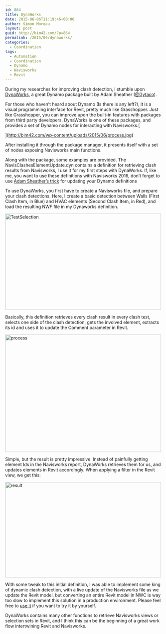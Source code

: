 ```yaml
---
id: 864
title: DynaWorks
date: 2015-06-06T11:19:46+00:00
author: Simon Moreau
layout: post
guid: http://bim42.com/?p=864
permalink: /2015/06/dynaworks/
categories:
  - Coordination
tags:
  - Automation
  - Coordination
  - Dynamo
  - Navisworks
  - Revit
---
```

During my researches for improving clash detection, I stumble upon [DynaWorks](http://stuffandbims.blogspot.fr/2014/10/dynaworks-is-here-navisworks-library.html), a great Dynamo package built by Adam Sheather ([@Gytaco](https://twitter.com/Gytaco)).

For those who haven&#8217;t heard about Dynamo (Is there is any left?), it is a visual programming interface for Revit, pretty much like Grasshopper. Just like Grasshopper, you can improve upon the built-in features with packages from third party developers. DynaWorks is one of these packages, and provides a set of Dynamo nodes for interacting with Navisworks.[
  
](http://bim42.com/wp-content/uploads/2015/06/process.jpg) 

After installing it through the package manager, it presents itself with a set of nodes exposing Navisworks main functions.

Along with the package, some examples are provided. The NavisClashesElementUpdate.dyn contains a definition for retrieving clash results from Navisworks, I use it for my first steps with DynaWorks. If, like me, you want to use these definitions with Navisworks 2016, don&#8217;t forget to use [Adam Sheather&#8217;s trick](http://stuffandbims.blogspot.fr/2015/05/dynaworks16-release.html) for updating your Dynamo definitions

To use DynaWorks, you first have to create a Navisworks file, and prepare your clash detections. Here, I create a basic detection between Walls (First Clash Item, in Blue) and HVAC elements (Second Clash Item, in Red), and load the resulting NWF file in my Dynaworks definition.

[<img class="aligncenter size-full wp-image-867" src="http://bim42.com/wp-content/uploads/2015/06/TestSelection.jpg" alt="TestSelection" width="500" height="308" srcset="https://bim42.com/wp-content/uploads/2015/06/TestSelection.jpg 500w, https://bim42.com/wp-content/uploads/2015/06/TestSelection-300x185.jpg 300w, https://bim42.com/wp-content/uploads/2015/06/TestSelection-487x300.jpg 487w" sizes="(max-width: 500px) 100vw, 500px" />](http://bim42.com/wp-content/uploads/2015/06/TestSelection.jpg)

Basically, this definition retrieves every clash result in every clash test, selects one side of the clash detection, gets the involved element, extracts its id and uses it to update the Comment parameter in Revit.

[<img class="aligncenter size-full wp-image-865" src="http://bim42.com/wp-content/uploads/2015/06/process.jpg" alt="process" width="500" height="376" srcset="https://bim42.com/wp-content/uploads/2015/06/process.jpg 500w, https://bim42.com/wp-content/uploads/2015/06/process-300x226.jpg 300w, https://bim42.com/wp-content/uploads/2015/06/process-399x300.jpg 399w" sizes="(max-width: 500px) 100vw, 500px" />](http://bim42.com/wp-content/uploads/2015/06/process.jpg)

Simple, but the result is pretty impressive. Instead of painfully getting element Ids in the Navisworks report, DynaWorks retrieves them for us, and updates elements in Revit accordingly. When applying a filter in the Revit view, we get this:

[<img class="aligncenter size-full wp-image-866" src="http://bim42.com/wp-content/uploads/2015/06/result.jpg" alt="result" width="500" height="305" srcset="https://bim42.com/wp-content/uploads/2015/06/result.jpg 500w, https://bim42.com/wp-content/uploads/2015/06/result-300x183.jpg 300w, https://bim42.com/wp-content/uploads/2015/06/result-492x300.jpg 492w" sizes="(max-width: 500px) 100vw, 500px" />](http://bim42.com/wp-content/uploads/2015/06/result.jpg)

With some tweak to this initial definition, I was able to implement some king of dynamic clash detection, with a live update of the Navisworks file as we update the Revit model, but converting an entire Revit model in NWC is way too slow to implement this solution in a production environment. Please feel free to [use it](https://bitbucket.org/simonmoreau/clashdetective/downloads/NavisClashesElementUpdateDynamicaly.dyn) if you want to try it by yourself.

DynaWorks contains many other functions to retrieve Navisworks views or selection sets in Revit, and I think this can be the beginning of a great work flow intertwining Revit and Navisworks.